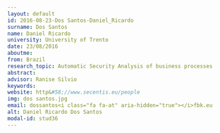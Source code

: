 ```yaml
---
layout: default 
id: 2016-08-23-Dos Santos-Daniel_Ricardo
surname: Dos Santos
name: Daniel Ricardo
university: University of Trento
date: 23/08/2016
aboutme: 
from: Brazil
research_topic: Automatic Security Analysis of business processes
abstract: 
advisor: Ranise Silvio
keywords: 
website: http&#58;//www.secentis.eu/people
img: dos santos.jpg
email: dossantos<i class="fa fa-at" aria-hidden="true"></i>fbk.eu
alt: Daniel Ricardo Dos Santos
modal-id: stud36
---
```

